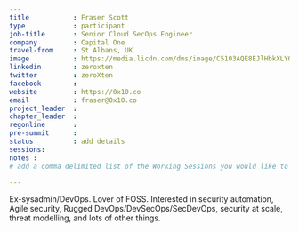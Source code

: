 ```yaml
---
title           : Fraser Scott
type            : participant
job-title       : Senior Cloud SecOps Engineer
company         : Capital One
travel-from     : St Albans, UK
image           : https://media.licdn.com/dms/image/C5103AQE8EJlHbkXLYQ/profile-displayphoto-shrink_800_800/0?e=1530748800&v=beta&t=zTrSCYDb7Hmun_viJtqkInbWupvlpcrLFQCS7fUkrkk
linkedin        : zeroxten
twitter         : zeroXten
facebook        :
website         : https://0x10.co
email           : fraser@0x10.co
project_leader  :
chapter_leader  :
regonline       :
pre-summit      :
status          : add details
sessions:
notes :
# add a comma delimited list of the Working Sessions you would like to attend in the meta above (use the session's title) e.g. sessions: Security Playbooks Diagrams, Hackathon Daily Sessions

---
```


Ex-sysadmin/DevOps. Lover of FOSS. Interested in security automation, Agile security, Rugged DevOps/DevSecOps/SecDevOps, security at scale, threat modelling, and lots of other things.
